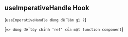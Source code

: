 ## useImperativeHandle Hook

[`useImperativeHandle dùng để làm gì ?`]

[`=> dùng để tùy chỉnh ‘ref’ của một function component`]
